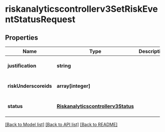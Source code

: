 # riskanalyticscontrollerv3SetRiskEventStatusRequest

## Properties
Name | Type | Description | Notes
------------ | ------------- | ------------- | -------------
**justification** | **string** |  | [optional] [default to null]
**riskUnderscoreids** | **array[integer]** |  | [optional] [default to null]
**status** | [**Riskanalyticscontrollerv3Status**](Riskanalyticscontrollerv3Status.md) |  | [optional] [default to null]

[[Back to Model list]](../README.md#documentation-for-models) [[Back to API list]](../README.md#documentation-for-api-endpoints) [[Back to README]](../README.md)


